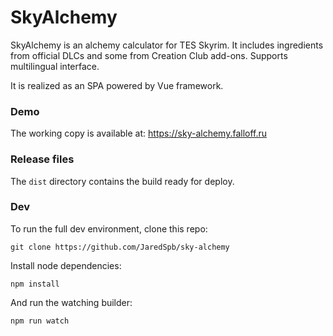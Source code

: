 # SkyAlchemy

SkyAlchemy is an alchemy calculator for TES Skyrim. It includes ingredients from official DLCs and some from Creation Club add-ons. Supports multilingual interface. 

It is realized as an SPA powered by Vue framework. 

### Demo

The working copy is available at: https://sky-alchemy.falloff.ru


### Release files

The `dist` directory contains the build ready for deploy. 

### Dev

To run the full dev environment, clone this repo:

```
git clone https://github.com/JaredSpb/sky-alchemy
```

Install node dependencies:

```
npm install
```

And run the watching builder:

```
npm run watch
```

